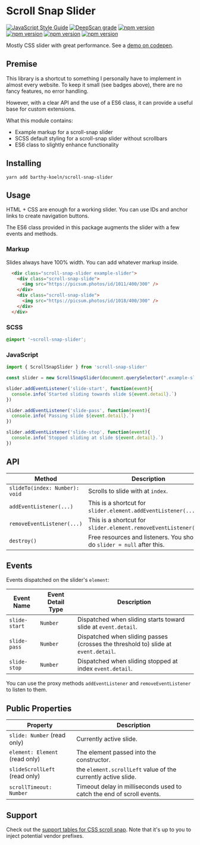 # Scroll Snap Slider

[![JavaScript Style Guide](https://img.shields.io/badge/code_style-standard-brightgreen.svg)](https://standardjs.com)
[![DeepScan grade](https://badgen.net/deepscan/grade/team/11039/project/14107/branch/253421)](https://deepscan.io/dashboard#view=project&tid=11039&pid=14107&bid=253421)
[![npm version](https://badgen.net/bundlephobia/tree-shaking/scroll-snap-slider)](https://www.npmjs.com/package/scroll-snap-slider)
<br>
[![npm version](https://badgen.net/npm/v/scroll-snap-slider)](https://www.npmjs.com/package/scroll-snap-slider)
[![npm version](https://badgen.net/bundlephobia/dependency-count/scroll-snap-slider)](https://www.npmjs.com/package/scroll-snap-slider)
[![npm version](https://badgen.net/bundlephobia/minzip/scroll-snap-slider)](https://www.npmjs.com/package/scroll-snap-slider)


Mostly CSS slider with great performance. See a [demo on codepen](https://codepen.io/BarthyB/full/JjXgzOL).

## Premise

This library is a shortcut to something I personally have to
implement in almost every website. To keep it small (see badges above), there are no fancy
features, no error handling.

However, with a clear API and the use of a ES6 class, it can provide a useful base for custom extensions.

What this module contains:

* Example markup for a scroll-snap slider
* SCSS default styling for a scroll-snap slider without scrollbars
* ES6 class to slightly enhance functionality

## Installing

```shell script
yarn add barthy-koeln/scroll-snap-slider
```

## Usage

HTML + CSS are enough for a working slider. You can use IDs and anchor links to create navigation buttons.

The ES6 class provided in this package augments the slider with a few events and methods.

### Markup

Slides always have 100% width. You can add whatever markup inside.

```html
  <div class="scroll-snap-slider example-slider">
    <div class="scroll-snap-slide">
      <img src="https://picsum.photos/id/1011/400/300" />
    </div>
    <div class="scroll-snap-slide">
      <img src="https://picsum.photos/id/1018/400/300" />
    </div>
  </div>
```

### SCSS

```scss
@import '~scroll-snap-slider';
```

### JavaScript

```javascript
import { ScrollSnapSlider } from 'scroll-snap-slider'

const slider = new ScrollSnapSlider(document.querySelector(".example-slider"));

slider.addEventListener('slide-start', function(event){
  console.info(`Started sliding towards slide ${event.detail}.`)
})

slider.addEventListener('slide-pass', function(event){
  console.info(`Passing slide ${event.detail}.`)
})

slider.addEventListener('slide-stop', function(event){
  console.info(`Stopped sliding at slide ${event.detail}.`)
})
```

## API

| Method                          | Description                                                             |
|-------------------------------- |-------------------------------------------------------------------------|
| `slideTo(index: Number): void`  | Scrolls to slide with at `index`.                                       |
| `addEventListener(...)`         | This is a shortcut for `slider.element.addEventListener(...)`.          |
| `removeEventListener(...)`      | This is a shortcut for `slider.element.removeEventListener(...)`.       |
| `destroy()`                     | Free resources and listeners. You should do `slider = null` after this. |

## Events

Events dispatched on the slider's `element`:

| Event Name      | Event Detail Type | Description                                                                        |
|-----------------|-------------------|------------------------------------------------------------------------------------|
| `slide-start`   | `Number`          | Dispatched when sliding starts toward slide at `event.detail`.                     |
| `slide-pass`    | `Number`          | Dispatched when sliding passes (crosses the threshold to) slide at `event.detail`. |
| `slide-stop`    | `Number`          | Dispatched when sliding stopped at index `event.detail`.                           |

You can use the proxy methods `addEventListener` and `removeEventListener` to listen to them.

## Public Properties

| Property                       | Description                                                           |
|--------------------------------|-----------------------------------------------------------------------|
| `slide: Number` (read only)    | Currently active slide.                                               |
| `element: Element` (read only) | The element passed into the constructor.                              |
| `slideScrollLeft` (read only)  | the `element.scrollLeft` value of the currently active slide.         |
| `scrollTimeout: Number`        | Timeout delay in milliseconds used to catch the end of scroll events. |

## Support

Check out the
[support tables for CSS scroll snap](https://caniuse.com/css-snappoints).
Note that it's up to you to inject potential vendor prefixes.
